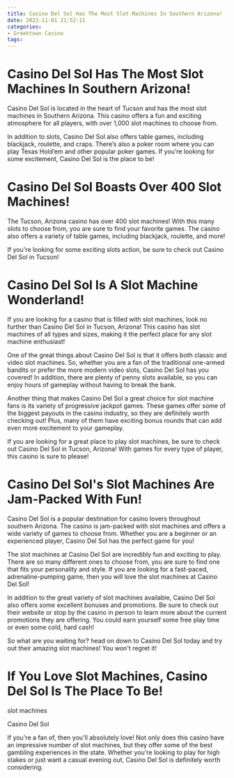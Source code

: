 ```yaml
---
title: Casino Del Sol Has The Most Slot Machines In Southern Arizona!
date: 2022-11-01 21:52:11
categories:
- Greektown Casino
tags:
---
```



#  Casino Del Sol Has The Most Slot Machines In Southern Arizona!

Casino Del Sol is located in the heart of Tucson and has the most slot machines in Southern Arizona. This casino offers a fun and exciting atmosphere for all players, with over 1,000 slot machines to choose from.

In addition to slots, Casino Del Sol also offers table games, including blackjack, roulette, and craps. There’s also a poker room where you can play Texas Hold’em and other popular poker games. If you’re looking for some excitement, Casino Del Sol is the place to be!

#  Casino Del Sol Boasts Over 400 Slot Machines!

The Tucson, Arizona casino has over 400 slot machines! With this many slots to choose from, you are sure to find your favorite games. The casino also offers a variety of table games, including blackjack, roulette, and more!

If you're looking for some exciting slots action, be sure to check out Casino Del Sol in Tucson!

#  Casino Del Sol Is A Slot Machine Wonderland!

If you are looking for a casino that is filled with slot machines, look no further than Casino Del Sol in Tucson, Arizona! This casino has slot machines of all types and sizes, making it the perfect place for any slot machine enthusiast!

One of the great things about Casino Del Sol is that it offers both classic and video slot machines. So, whether you are a fan of the traditional one-armed bandits or prefer the more modern video slots, Casino Del Sol has you covered! In addition, there are plenty of penny slots available, so you can enjoy hours of gameplay without having to break the bank.

Another thing that makes Casino Del Sol a great choice for slot machine fans is its variety of progressive jackpot games. These games offer some of the biggest payouts in the casino industry, so they are definitely worth checking out! Plus, many of them have exciting bonus rounds that can add even more excitement to your gameplay.

If you are looking for a great place to play slot machines, be sure to check out Casino Del Sol in Tucson, Arizona! With games for every type of player, this casino is sure to please!

#  Casino Del Sol's Slot Machines Are Jam-Packed With Fun!

Casino Del Sol is a popular destination for casino lovers throughout southern Arizona. The casino is jam-packed with slot machines and offers a wide variety of games to choose from. Whether you are a beginner or an experienced player, Casino Del Sol has the perfect game for you!

The slot machines at Casino Del Sol are incredibly fun and exciting to play. There are so many different ones to choose from, you are sure to find one that fits your personality and style. If you are looking for a fast-paced, adrenaline-pumping game, then you will love the slot machines at Casino Del Sol!

In addition to the great variety of slot machines available, Casino Del Sol also offers some excellent bonuses and promotions. Be sure to check out their website or stop by the casino in person to learn more about the current promotions they are offering. You could earn yourself some free play time or even some cold, hard cash!

So what are you waiting for? head on down to Casino Del Sol today and try out their amazing slot machines! You won't regret it!

#  If You Love Slot Machines, Casino Del Sol Is The Place To Be!

slot machines

Casino Del Sol

If you're a fan of, then you'll absolutely love! Not only does this casino have an impressive number of slot machines, but they offer some of the best gambling experiences in the state. Whether you're looking to play for high stakes or just want a casual evening out, Casino Del Sol is definitely worth considering.